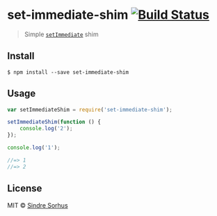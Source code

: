 # set-immediate-shim [![Build Status](https://travis-ci.org/sindresorhus/set-immediate-shim.svg?branch=master)](https://travis-ci.org/sindresorhus/set-immediate-shim)

> Simple [`setImmediate`](https://developer.mozilla.org/en-US/public/Web/API/Window.setImmediate) shim


## Install

```
$ npm install --save set-immediate-shim
```


## Usage

```js
var setImmediateShim = require('set-immediate-shim');

setImmediateShim(function () {
	console.log('2');
});

console.log('1');

//=> 1
//=> 2
```


## License

MIT © [Sindre Sorhus](http://sindresorhus.com)
